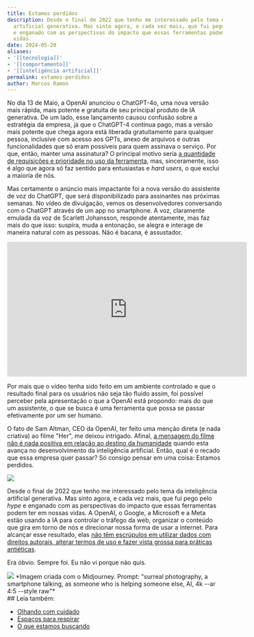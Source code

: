 ```yaml
---
title: Estamos perdidos
description: Desde o final de 2022 que tenho me interessado pelo tema da inteligência
  artificial generativa. Mas sinto agora, e cada vez mais, que fui pego pelo hype
  e enganado com as perspectivas do impacto que essas ferramentas podem ter em nossas
  vidas.
date: 2024-05-20
aliases:
- '[[tecnologia]]'
- '[[comportamento]]'
- '[[inteligência artificial]]'
permalink: estamos-perdidos
author: Marcos Ramon
---
```

No dia 13 de Maio, a OpenAI anunciou o ChatGPT-4o, uma nova versão mais rápida, mais potente e gratuita de seu principal produto de IA generativa. De um lado, esse lançamento causou confusão sobre a estratégia da empresa, já que o ChatGPT-4 continua pago, mas a versão mais potente que chega agora está liberada gratuitamente para qualquer pessoa, inclusive com acesso aos GPTs, anexo de arquivos e outras funcionalidades que só eram possíveis para quem assinava o serviço. Por que, então, manter uma assinatura? O principal motivo seria [a quantidade de requisições e prioridade no uso da ferramenta](https://www.wired.com/story/with-gpt-4o-is-chatgpt-plus-still-worth-it/), mas, sinceramente, isso é algo que agora só faz sentido para entusiastas e *hard users*, o que exclui a maioria de nós.

Mas certamente o anúncio mais impactante foi a nova versão do assistente de voz do ChatGPT, que será disponibilizado para assinantes nas próximas semanas. No vídeo de divulgação, vemos os desenvolvedores conversando com o ChatGPT através de um app no smartphone. A voz, claramente emulada da voz de Scarlett Johansson, responde atentamente, mas faz mais do que isso: suspira, muda a entonação, se alegra e interage de maneira natural com as pessoas. Não é bacana, é assustador.

<iframe width="560" height="315" src="https://www.youtube.com/embed/1uM8jhcqDP0?si=vNxzt-NP3k3ftJde" title="YouTube video player" frameborder="0" allow="accelerometer; autoplay; clipboard-write; encrypted-media; gyroscope; picture-in-picture; web-share" referrerpolicy="strict-origin-when-cross-origin" allowfullscreen></iframe>

Por mais que o vídeo tenha sido feito em um ambiente controlado e que o resultado final para os usuários não seja tão fluido assim, foi possível perceber pela apresentação o que a OpenAI está propondo: mais do que um assistente, o que se busca é uma ferramenta que possa se passar efetivamente por um ser humano.

O fato de Sam Altman, CEO da OpenAI, ter feito uma menção direta (e nada criativa) ao filme "Her", me deixou intrigado. Afinal, [a mensagem do filme não é nada positiva em relação ao destino da humanidade](https://marcosramon.net/posts/her/) quando esta avança no desenvolvimento da inteligência artificial. Então, qual é o recado que essa empresa quer passar? Só consigo pensar em uma coisa: Estamos perdidos.

![](https://twitter.com/sama/status/1790075827666796666?ref_src=twsrc%5Etfw)

Desde o final de 2022 que tenho me interessado pelo tema da inteligência artificial generativa. Mas sinto agora, e cada vez mais, que fui pego pelo *hype* e enganado com as perspectivas do impacto que essas ferramentas podem ter em nossas vidas. A OpenAI, o Google, a Microsoft e a Meta estão usando a IA para controlar o tráfego da web, organizar o conteúdo que gira em torno de nós e direcionar nossa forma de usar a internet. Para alcançar esse resultado, elas [não têm escrúpulos em utilizar dados com direitos autorais, alterar termos de uso e fazer vista grossa para práticas antiéticas](https://podcasts.apple.com/us/podcast/intelig%C3%AAncia-artificial-na-educa%C3%A7%C3%A3o-04-a-corrida-em/id967600465?i=1000655170551).

Era óbvio. Sempre foi. Eu não vi porque não quis.

<img src="/assets/img/smartphone-surreal.png">
*Imagem criada com o Midjourney. Prompt: "surreal photography, a smartphone talking, as someone who is helping someone else, AI, 4k --ar 4:5 --style raw"*

<div class="leia-tambem" markdown="1">
## Leia também:

- <a href="/olhando-com-cuidado">Olhando com cuidado</a>
- <a href="/espacos-para-respirar">Espaços para respirar</a>
- <a href="/o-que-estamos-buscando">O que estamos buscando</a>
</div>